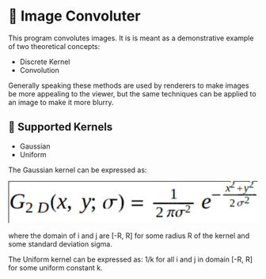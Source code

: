 # :sunrise_over_mountains: Image Convoluter
This program convolutes images. It is is meant as a demonstrative example of two
theoretical concepts:
  - Discrete Kernel
  - Convolution

Generally speaking these methods are used by renderers to make images be more
appealing to the viewer, but the same techniques can be applied to an image to
make it more blurry.

## :corn: Supported Kernels
  - Gaussian
  - Uniform

The Gaussian kernel can be expressed as:

![Gaussian Kernel](figures/gaussian_kernel_2d.png)

where the domain of i and j are [-R, R] for some radius R of the kernel and some
standard deviation sigma.

The Uniform kernel can be expressed as: 1/k for all i and j in domain [-R, R]
for some uniform constant k.
